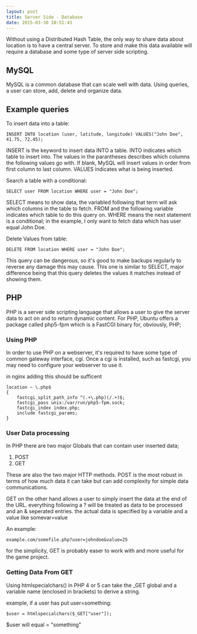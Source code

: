 ```yaml
---
layout: post
title: Server Side - Database
date: 2015-03-30 10:51:43
---
```


Without using a Distributed Hash Table, the only way to share data about location is to have a central server.
To store and make this data available will require a database and some type of server side scripting.

MySQL
-----

MySQL is a common database that can scale well with data.
Using queries, a user can store, add, delete and organize data.

## Example queries

To insert data into a table:

	INSERT INTO location (user, latitude, longitude) VALUES("John Doe", 41.75, 72.45);

INSERT is the keyword to insert data INTO a table.
INTO indicates which table to insert into.
The values in the parantheses describes which columns the following values go with. If blank, MySQL will insert values in order from first column to last column.
VALUES indicates what is being inserted.

Search a table with a conditional:

	SELECT user FROM location WHERE user = "John Doe";

SELECT means to show data, the variabled following that term will ask which columns in the table to fetch.
FROM and the following variable indicates which table to do this query on.
WHERE means the next statement is a conditional; in the example, I only want to fetch data which has user equal John Doe.

Delete Values from table:

	DELETE FROM location WHERE user = "John Doe";

This query can be dangerous, so it's good to make backups regularly to reverse any damage this may cause.
This one is similar to SELECT, major difference being that this query deletes the values it matches instead of showing them.

PHP
---

PHP is a server side scripting language that allows a user to give the server data to act on and to return dynamic content.
For PHP, Ubuntu offers a package called php5-fpm which is a FastCGI binary for, obviously, PHP;

### Using PHP

In order to use PHP on a webserver, it's required to have some type of common gateway interface, cgi.
Once a cgi is installed, such as fastcgi, you may need to configure your webserver to use it.

in nginx adding this should be sufficent 

	location ~ \.php$
	{
		fastcgi_split_path_info ^(.+\.php)(/.+)$;
		fastcgi_pass unix:/var/run/php5-fpm.sock;
		fastcgi_index index.php;
		include fastcgi_params;
	}

### User Data processing

In PHP there are two major Globals that can contain user inserted data;
 1. POST
 2. GET

These are also the two major HTTP methods.
POST is the most robust in terms of how much data it can take but can add complexity for simple data communications.

GET on the other hand allows a user to simply insert the data at the end of the URL. everything following a ? will be treated as data to be processed and an & seperated entries. the actual data is specified by a variable and a value like somevar=value

An example:

	example.com/somefile.php?user=johndoe&value=25

for the simplicity, GET is probably easer to work with and more useful for the game project.

### Getting Data From GET

Using htmlspecialchars() in PHP 4 or 5 can take the \_GET global and a variable name (enclosed in brackets) to derive a string.

example, if a user has put user=something:

	$user = htmlspecialchars($_GET["user"]);

$user will equal = "something"
